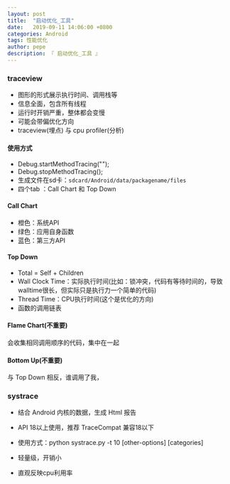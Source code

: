 ```yaml
---
layout: post
title:  "启动优化_工具"
date:   2019-09-11 14:06:00 +0800
categories: Android
tags: 性能优化
author: pepe
description: 『 启动优化_工具 』
---
```


### **traceview**

* 图形的形式展示执行时间、调用栈等
* 信息全面，包含所有线程
* 运行时开销严重，整体都会变慢
* 可能会带偏优化方向
* traceview(埋点) 与 cpu profiler(分析)

#### 使用方式

* Debug.startMethodTracing("");
* Debug.stopMethodTracing();
* 生成文件在sd卡：`sdcard/Android/data/packagename/files`
* 四个tab ：Call Chart 和 Top Down

#### Call Chart

* 橙色：系统API
* 绿色：应用自身函数
* 蓝色：第三方API

#### Top Down

* Total = Self + Children
* Wall Clock Time：实际执行时间(比如：锁冲突，代码有等待时间的，导致walltime很长，但实际只是执行力一个简单的代码)
* Thread Time：CPU执行时间(这个是优化的方向)
* 函数的调用链表


#### Flame Chart(不重要)

会收集相同调用顺序的代码，集中在一起

#### Bottom Up(不重要)

与 Top Down 相反，谁调用了我，


### **systrace**

* 结合 Android 内核的数据，生成 Html 报告
* API 18以上使用，推荐 TraceCompat 兼容18以下
* 使用方式：python systrace.py -t 10 [other-options] [categories]


* 轻量级，开销小
* 直观反映cpu利用率




























